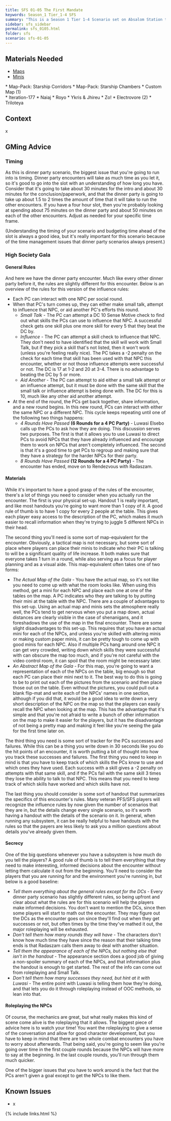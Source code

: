 ```yaml
---
title: SFS 01-05 The First Mandate
keywords: Season_1 Tier_1-4 SFS
summary: "This is a Season 1 Tier 1-4 Scenario set on Absalom Station that uses influence mechanics and has special missions for the Acquisitives faction and the Second Seekers (Luwasi Elsebo) faction."
sidebar: sfs_sidebar
permalink: sfs_0105.html
folder: sfs
scenario: sfs-01-05
---
```


## Materials Needed

<ul id="profileTabs" class="nav nav-tabs">
    <li class="active"><a class="noCrossRef" href="#maps" data-toggle="tab">Maps</a></li>
    <li><a class="noCrossRef" href="#minis" data-toggle="tab">Minis</a></li>
</ul>
  <div class="tab-content">
<div role="tabpanel" class="tab-pane active" id="maps" markdown="1">
* Map-Pack: Starship Corridors
* Map-Pack: Starship Chambers
* Custom Map (1)
</div>

<div role="tabpanel" class="tab-pane" id="minis" markdown="1">
* Iteration-177
* Naiaj
* Royo
* Ykris & Jhireu
* Zo!
* Electrovore (2)
* Triloteya

</div>

</div>

## Context

x

## GMing Advice

### Timing

As this is dinner party scenario, the biggest issue that you're going to run into is timing. Dinner party encounters will take as much time as you let it, so it's good to go into the slot with an understanding of how long you have. Consider that it's going to take about 30 minutes for the intro and about 30 minutes for the conclusion/paperwork, and that the dinner party is going to take up about 1.5 to 2 times the amount of time that it will take to run the other encounters. If you have a four hour slot, then you're probably looking at spending about 75 minutes on the dinner party and about 50 minutes on each of the other encounters. Adjust as needed for your specific time frame.

(Understanding the timing of your scenario and budgeting time ahead of the slot is always a good idea, but it's really important for this scenario because of the time management issues that dinner party scenarios always present.)

### High Society Gala

#### General Rules

And here we have the dinner party encounter. Much like every other dinner party before it, the rules are slightly different for this encounter. Below is an overview of the rules for this version of the influence rules:
* Each PC can interact with one NPC per social round.
* When that PC's turn comes up, they can either make small talk, attempt to influence that NPC, or aid another PC's efforts this round.
  * *Small Talk* - The PC can attempt a DC 10 Sense Motive check to find out what skills the PCs can use to influence that NPC. A successful check gets one skill plus one more skill for every 5 that they beat the DC by.
  * *Influence* - The PC can attempt a skill check to influence that NPC. They don't need to have identified that the skill will work with Small Talk, but if they pick a skill that's not listed, then it won't work (unless you're feeling really nice). The PC takes a -2 penalty on the check for each time that skill has been used with that NPC this encounter, whether or not those influence attempts were successful or not. The DC is 17 at 1-2 and 20 at 3-4. There is no advantage to beating the DC by 5 or more.
  * *Aid Another* - The PC can attempt to aid either a small talk attempt or an influence attempt, but it must be done with the same skill that the small talk or influence attempt is being done with. The DC for this is 10, much like any other aid another attempt.
* At the end of the round, the PCs get back together, share information, and a new round begins. In this new round, PCs can interact with either the same NPC or a different NPC. This cycle keeps repeating until one of the following two things happens:
  * *4 Rounds Have Passed* **(6 Rounds for a 4 PC Party)** - Luwasi Elsebo calls up the PCs to ask how they are doing. This discussion serves two purposes. The first is that it allows you to use Luwasi to direct PCs to avoid NPCs that they have already influenced and encourage them to work on NPCs that aren't completely influenced. The second is that it's a good time to get PCs to regroup and making sure that they have a strategy for the harder NPCs for their party.
  * *8 Rounds Have Passed* **(12 Rounds for a 4 PC Party)** - The encounter has ended, move on to Rendezvous with Radaszam.

#### Materials

While it's important to have a good grasp of the rules of the encounter, there's a lot of things you need to consider when you actually run the encounter. The first is your physical set-up. Handout 1 is really important, and like most handouts you're going to want more than 1 copy of it. A good rule of thumb is to have 1 copy for every 2 people at the table. This gives each player easy access to the description of the PC, which makes it much easier to recall information when they're trying to juggle 5 different NPCs in their head.

The second thing you'll need is some sort of map-equivalent for the encounter. Obviously, a tactical map is not necessary, but some sort of place where players can place their minis to indicate who their PC is talking to will be a significant quality of life increase. It both makes sure that everyone takes 1 turn in a round, while also serving as a focus for player planning and as a visual aide. This map-equivalent often takes one of two forms:
* *The Actual Map of the Gala* - You have the actual map, so it's not like you need to come up with what the room looks like. When using this method, get a mini for each NPC and place each one at one of the tables on the map. A PC indicates who they are talking to by putting their mini at the table with the NPC. There are a couple of advantages to this set-up. Using an actual map and minis sets the atmosphere really well, the PCs tend to get nervous when you put a map down, actual distances are clearly visible in the case of shenanigans, and it foreshadows the use of the map in the final encounter. There are some slight disadvantages to this set-up. This requires that you have an actual mini for each of the NPCs, and unless you're skilled with altering minis or making custom paper minis, it can be pretty tough to come up with good minis for each NPC. Also if multiple PCs hang around one NPC it can get very crowded, writing down which skills they were successful with can obscure the map too much, and if you're not careful with the video control room, it can spoil that the room might be necessary later.
* *An Abstract Map of the Gala* - For this map, you're going to want a representation of each of the NPCs on the table, big enough so that each PC can place their mini next to it. The best way to do this is going to be to print out each of the pictures from the scenario and then place those out on the table. Even without the pictures, you could pull out a blank flip-mat and write each of the NPCs' names in one section, although if you did that, it would be a good idea to write down a very short description of the NPC on the map so that the players can easily recall the NPC when looking at the map. This has the advantage that it's simple and that you're not afraid to write a bunch of other information on the map to make it easier for the players, but it has the disadvantage of not being a pretty map and making it feel like you're seeing the gala for the first time later on.

The third thing you need is some sort of tracker for the PCs successes and failures. While this can be a thing you write down in 30 seconds like you do the hit points of an encounter, it is worth putting a bit of thought into how you track these successes and failures. The first thing you need to keep in mind is that you have to keep track of which skills the PCs know to use and which ones they have used. Each success with a skill gives a -2 penalty on attempts with that same skill, and if the PCs fail with the same skill 3 times they lose the ability to talk to that NPC. This means that you need to keep track of which skills have worked and which skills have not.

The last thing you should consider is some sort of handout that summarizes the specifics of this encounter's rules. Many veteran PFS/SFS players will recognize the influence rules by now given the number of scenarios that they are in, but the details change every single scenario, so it's worth having a handout with the details of the scenario on it. In general, when running any subsystem, it can be really helpful to have handouts with the rules so that the payers are less likely to ask you a million questions about details you've already given them.

#### Secrecy

One of the big questions whenever you have a subsystem is how much do you tell the players? A good rule of thumb is to tell them everything that they need to make interesting, informed decisions about the encounter without letting them calculate it out from the beginning. You'll need to consider the players that you are running for and the environment you're running in, but below is a good baseline:
* *Tell them everything about the general rules except for the DCs* - Every dinner party scenario has slightly different rules, so being upfront and clear about what the rules are for this scenario will help the players make informed decisions. You don't want to mention the DCs, since then some players will start to math out the encounter. They may figure out the DCs as the encounter goes on since they'll find out when they get successes or not, but often times by the time they've mathed it out, the major roleplaying will be exhausted.
* *Don't tell them how many rounds they will have* - The characters don't know how much time they have since the reason that their talking time ends is that Radaszam calls them away to deal with another situation.
* *Tell them the appearance of each of the NPCs, but nothing else that isn't in the handout* - The appearance section does a good job of giving a non-spoiler summary of each of the NPCs, and that information plus the handout is enough to get started. The rest of the info can come out from roleplaying and Small Talk.
* *Don't tell them how many successes they need, but hint at it with Luwasi* - The entire point with Luwasi is telling them how they're doing, and that lets you do it through roleplaying instead of OOC methods, so lean into that.

#### Roleplaying the NPCs

Of course, the mechanics are great, but what really makes this kind of scene come alive is the roleplaying that it allows. The biggest piece of advice here is to watch your time! You want the roleplaying to give a sense of the conversation and allow for good character development, but you have to keep in mind that there are two whole combat encounters you have to worry about afterwards. That being said, you're going to seem like you're going over time in the first couple rounds because the NPCs will have more to say at the beginning. In the last couple rounds, you'll run through them much quicker.

One of the bigger issues that you have to work around is the fact that the PCs aren't given a goal except to get the NPCs to like them.

## Known Issues

* x

{% include links.html %}
